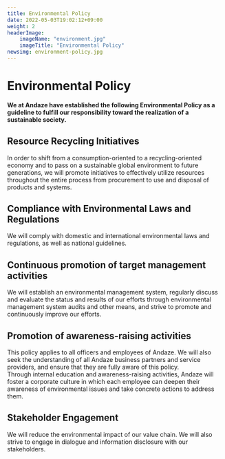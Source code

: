 ```yaml
---
title: Environmental Policy
date: 2022-05-03T19:02:12+09:00
weight: 2
headerImage:
    imageName: "environment.jpg"
    imageTitle: "Environmental Policy"
newsimg: environment-policy.jpg
---
```


# Environmental Policy

**We at Andaze have established the following Environmental Policy as a guideline to fulfill our responsibility toward the realization of a sustainable society.**

## Resource Recycling Initiatives

In order to shift from a consumption-oriented to a recycling-oriented economy and to pass on a sustainable global environment to future generations, we will promote initiatives to effectively utilize resources throughout the entire process from procurement to use and disposal of products and systems.

## Compliance with Environmental Laws and Regulations

We will comply with domestic and international environmental laws and regulations, as well as national guidelines.

## Continuous promotion of target management activities

We will establish an environmental management system, regularly discuss and evaluate the status and results of our efforts through environmental management system audits and other means, and strive to promote and continuously improve our efforts.

## Promotion of awareness-raising activities

This policy applies to all officers and employees of Andaze. We will also seek the understanding of all Andaze business partners and service providers, and ensure that they are fully aware of this policy.   
Through internal education and awareness-raising activities, Andaze will foster a corporate culture in which each employee can deepen their awareness of environmental issues and take concrete actions to address them.

## Stakeholder Engagement

We will reduce the environmental impact of our value chain. We will also strive to engage in dialogue and information disclosure with our stakeholders.